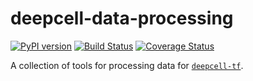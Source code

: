 # deepcell-data-processing

[![PyPI version](https://badge.fury.io/py/Deepcell-Data-Processing.svg)](https://badge.fury.io/py/Deepcell-Data-Processing)
[![Build Status](https://travis-ci.com/vanvalenlab/deepcell-data-processing.svg?branch=master)](https://travis-ci.com/vanvalenlab/deepcell-data-processing)
[![Coverage Status](https://coveralls.io/repos/github/vanvalenlab/deepcell-data-processing/badge.svg?branch=master)](https://coveralls.io/github/vanvalenlab/deepcell-data-processing?branch=master)

A collection of tools for processing data for [`deepcell-tf`](https://github.com/vanvalenlab/deepcell-tf).
